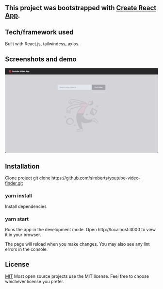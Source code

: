 ## This project was bootstrapped with <a href="https://github.com/facebook/create-react-app" target="_blank">Create React App</a>.

## Tech/framework used

Built with React.js, tailwindcss, axios.

## Screenshots and demo

<a href="https://main.d2ybou6f1hk3oz.amplifyapp.com/" target="_blank">
<img src="screenshot.png"/>
</a>

## Installation

Clone project git clone https://github.com/slroberts/youtube-video-finder.git

### yarn install

Install dependencies

### yarn start

Runs the app in the development mode.
Open http://localhost:3000 to view it in your browser.

The page will reload when you make changes.
You may also see any lint errors in the console.

## License

[MIT](https://choosealicense.com/licenses/mit/)
Most open source projects use the MIT license. Feel free to choose whichever license you prefer.
